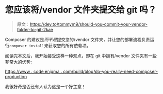 # 您应该将/vendor 文件夹提交给 git 吗？

> 原文：<https://dev.to/tommym9/should-you-commit-your-vendor-folder-to-git-2kae>

Composer 的建议是*而不是*提交您的/vendor 文件夹，并让您的部署流程负责运行`composer install`来获取您的所有依赖项。

阅读完本文后，我开始接受这样一种观点，即在 git 中拥有/vendor 文件夹有一些非常大的优势:

[https://www . code enigma . com/build/blog/do-you-really-need-composer-production](https://www.codeenigma.com/build/blog/do-you-really-need-composer-production)

我很好奇是否还有人认为这是一个好主意！